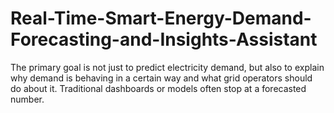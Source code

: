 # Real-Time-Smart-Energy-Demand-Forecasting-and-Insights-Assistant
The primary goal is not just to predict electricity demand, but also to explain why demand is behaving in a certain way and what grid operators should do about it. Traditional dashboards or models often stop at a forecasted number. 
